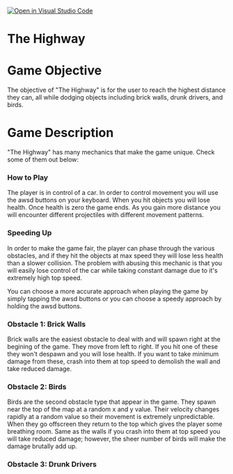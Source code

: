[![Open in Visual Studio Code](https://classroom.github.com/assets/open-in-vscode-c66648af7eb3fe8bc4f294546bfd86ef473780cde1dea487d3c4ff354943c9ae.svg)](https://classroom.github.com/online_ide?assignment_repo_id=7982566&assignment_repo_type=AssignmentRepo)
# The Highway 

# Game Objective
The objective of "The Highway" is for the user to reach the highest distance they can, all while dodging objects including brick walls, drunk drivers, and birds. 

# Game Description

"The Highway" has many mechanics that make the game unique. Check some of them out below:

### How to Play
The player is in control of a car. In order to control movement you will use the awsd buttons on your keyboard. When you hit objects you will lose health. Once health is zero the game ends. As you gain more distance you will encounter different projectiles with different movement patterns.

### Speeding Up
In order to make the game fair, the player can phase through the various obstacles, and if they hit the objects at max speed they will lose less health than a slower collision. The problem with abusing this mechanic is that you will easily lose control of the car while taking constant damage due to it's extremely high top speed. 

You can choose a more accurate approach when playing the game by simply tapping the awsd buttons or you can choose a speedy approach by holding the awsd buttons.

### Obstacle 1: Brick Walls
Brick walls are the easiest obstacle to deal with and will spawn right at the begining of the game. They move from left to right. If you hit one of these they won't despawn and you will lose health. If you want to take minimum damage from these, crash into them at top speed to demolish the wall and take reduced damage.

### Obstacle 2: Birds
Birds are the second obstacle type that appear in the game. They spawn near the top of the map at a random x and y value. Their velocity changes rapidly at a random value so their movement is extremely unpredictable. When they go offscreen they return to the top which gives the player some breathing room. Same as the walls if you crash into them at top speed you will take reduced damage; however, the sheer number of birds will make the damage brutally add up.

### Obstacle 3: Drunk Drivers

